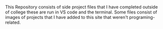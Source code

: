This Repository consists of side project files that I have completed outside of college these are run in VS code and the terminal. Some files consist of images of projects that I have added to this site that weren't programing-related. 
